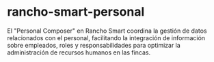 # rancho-smart-personal
 El "Personal Composer" en Rancho Smart coordina la gestión de datos relacionados con el personal, facilitando la integración de información sobre empleados, roles y responsabilidades para optimizar la administración de recursos humanos en las fincas.
